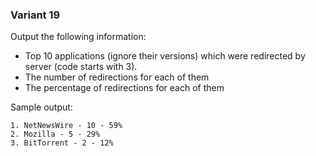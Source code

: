### Variant 19
Output the following information:

* Top 10 applications (ignore their versions) which were redirected by server (code starts with 3).
* The number of redirections for each of them
* The percentage of redirections for each of them

Sample output:

```
1. NetNewsWire - 10 - 59%
2. Mozilla - 5 - 29%
3. BitTorrent - 2 - 12%
```
